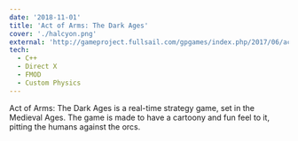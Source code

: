 ```yaml
---
date: '2018-11-01'
title: 'Act of Arms: The Dark Ages'
cover: './halcyon.png'
external: 'http://gameproject.fullsail.com/gpgames/index.php/2017/06/act-of-arms-the-dark-ages/'
tech:
  - C++
  - Direct X
  - FMOD
  - Custom Physics
---
```


Act of Arms: The Dark Ages is a real-time strategy game, set in the Medieval Ages. The game is made to have a cartoony and fun feel to it, pitting the humans against the orcs.
